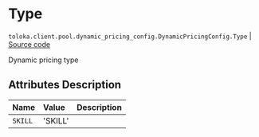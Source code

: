 # Type
`toloka.client.pool.dynamic_pricing_config.DynamicPricingConfig.Type` | [Source code](https://github.com/Toloka/toloka-kit/blob/v0.1.25/src/client/pool/dynamic_pricing_config.py#L20)

Dynamic pricing type

## Attributes Description

| Name | Value | Description |
| :------| :-----------| :----------| 
`SKILL`|'SKILL'|<p></p>
